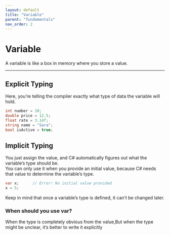 ```yaml
---
layout: default
title: "Variable"
parent: "fundamentals"
nav_order: 2
---
```


# Variable 

A variable is like a box in memory where you store a value. 

---

## Explicit Typing
  
Here, you’re telling the compiler exactly what type of data the variable will hold.

```csharp
int number = 10;
double price = 12.5;
float rate = 3.14f;
string name = "Sara";
bool isActive = true;
```

## Implicit Typing
  
You just assign the value, and C# automatically figures out what the variable’s type should be.  
You can only use it when you provide an initial value, because C# needs that value to determine the variable’s type.  

```csharp
var x;      // Error! No initial value provided
x = 5;
```
Keep in mind that once a variable’s type is defined, it can’t be changed later.  


### When should you use var?
When the type is completely obvious from the value,But when the type might be unclear, it’s better to write it explicitly 